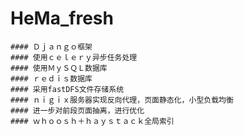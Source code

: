 # HeMa_fresh

    #### Ｄｊａｎｇｏ框架　
    #### 使用ｃｅｌｅｒｙ异步任务处理
    #### 使用ＭｙＳＱＬ数据库
    #### ｒｅｄｉｓ数据库
    #### 采用fastDFS文件存储系统
    #### ｎｉｇｉｘ服务器实现反向代理，页面静态化，小型负载均衡
    #### 进一步对前段页面抽离，进行优化
    #### ｗｈｏｏｓｈ＋ｈａｙｓｔａｃｋ全局索引
